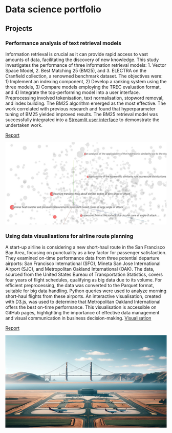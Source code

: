 # Data science portfolio

## Projects

### Performance analysis of text retrieval models  

Information retrieval is crucial as it can provide rapid access to vast amounts of data, facilitating the discovery of new knowledge. This study investigates the performance of three information retrieval models: 1. Vector Space Model, 2. Best Matching 25 (BM25), and 3. ELECTRA on the Cranfield collection, a renowned benchmark dataset. The objectives were: 1) Implement an indexing component, 2) Develop a ranking system using the three models, 3) Compare models employing the TREC evaluation format, and 4) Integrate the top-performing model into a user interface. Preprocessing involved tokenisation, text normalisation, stopword removal, and index building. The BM25 algorithm emerged as the most effective. The work correlated with previous research and found that hyperparameter tuning of BM25 yielded improved results. The BM25 retrieval model was successfully integrated into a [Streamlit user interface](https://alpaca-search-cranfield-collection.streamlit.app/) to demonstrate the undertaken work.

[Report](https://github.com/RobJoscelyne/robjoscelyne.github.io/blob/a00001bc3f9d72f8b6aa94ab3eec2f39647522e7/assets/Information%20retrieval.pdf)

<img src="/assets/embedding_projector.jpg" width="1000">


### Using data visualisations for airline route planning 


A start-up airline is considering a new short-haul route in the San Francisco Bay Area, focusing on punctuality as a key factor for passenger satisfaction. They examined on-time performance data from three potential departure airports: San Francisco International (SFO), Mineta San Jose International Airport (SJC), and Metropolitan Oakland International (OAK). The data, sourced from the United States Bureau of Transportation Statistics, covers four years of flight schedules, qualifying as big data due to its volume. For efficient preprocessing, the data was converted to the Parquet format, suitable for big data handling. Python queries were used to analyze morning short-haul flights from these airports. An interactive visualisation, created with D3.js, was used to determine that Metropolitan Oakland International offers the best on-time performance. This visualisation is accessible on GitHub pages, highlighting the importance of effective data management and visual communication in business decision-making. [Visualisation](https://robjoscelyne.github.io/data_visualisations/)

[Report](https://github.com/RobJoscelyne/robjoscelyne.github.io/blob/6c024b99a2f7641a7ddfbd885193bc947aea00f6/assets/data_visualisations_for_route_planning.pdf)

<img src="/assets/llama_base.jpg" width="1000">
